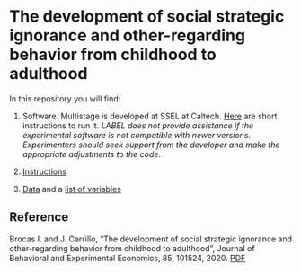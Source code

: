 # The development of social strategic ignorance and other-regarding behavior from childhood to adulthood

In this repository you will find: 

1. Software. Multistage is developed at SSEL at Caltech. [Here](https://drive.google.com/file/d/1jp9XA6YVJm3eW9_c4rYbBQtlSfmJg9XO/view) are short instructions to run it. *LABEL does not provide assistance if the experimental software is not compatible with newer versions. Experimenters should seek support from the developer and make the appropriate adjustments to the code.*

2. [Instructions](https://raw.githubusercontent.com/labelinstitute/dev_DM/main/ignorance/Instructions.pdf) 

3. [Data](https://github.com/labelinstitute/dev_DM/tree/main/ignorance/Data) and a [list of variables](https://raw.githubusercontent.com/labelinstitute/dev_DM/main/ignorance/Variables.pdf)


## Reference
Brocas I. and J. Carrillo, “The development of social strategic ignorance and other-regarding behavior from childhood to adulthood”, Journal of Behavioral and Experimental Economics, 85, 101524, 2020. [PDF](http://isabellebrocas.org/Research/social.pdf)
